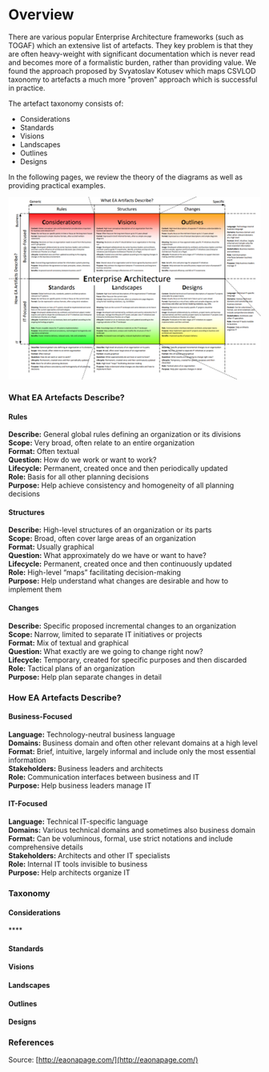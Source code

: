 # Overview

There are various popular Enterprise Architecture frameworks \(such as TOGAF\) which an extensive list of artefacts. They key problem is that they are often heavy-weight with significant documentation which is never read and becomes more of a formalistic burden, rather than providing value. We found the approach proposed by Svyatoslav Kotusev which maps CSVLOD taxonomy to artefacts a much more "proven" approach which is successful in practice.

The artefact taxonomy consists of:

* Considerations
* Standards
* Visions
* Landscapes
* Outlines
* Designs

In the following pages, we review the theory of the diagrams as well as providing practical examples.

![Source: eaonapage.com ](../.gitbook/assets/csvlod_enterprise_architecture_artefacts.png)

### 

### What EA Artefacts Describe?

#### Rules

 **Describe:** General global rules defining an organization or its divisions  
**Scope:** Very broad, often relate to an entire organization  
**Format:** Often textual  
**Question:** How do we work or want to work?  
**Lifecycle:** Permanent, created once and then periodically updated  
**Role:** Basis for all other planning decisions  
**Purpose:** Help achieve consistency and homogeneity of all planning decisions

#### Structures

 **Describe:** High-level structures of an organization or its parts  
**Scope:** Broad, often cover large areas of an organization  
**Format:** Usually graphical  
**Question:** What approximately do we have or want to have?  
**Lifecycle:** Permanent, created once and then continuously updated  
**Role:** High-level “maps” facilitating decision-making  
**Purpose:** Help understand what changes are desirable and how to implement them

#### Changes

 **Describe:** Specific proposed incremental changes to an organization  
**Scope:** Narrow, limited to separate IT initiatives or projects  
**Format:** Mix of textual and graphical  
**Question:** What exactly are we going to change right now?  
**Lifecycle:** Temporary, created for specific purposes and then discarded  
**Role:** Tactical plans of an organization  
**Purpose:** Help plan separate changes in detail

### How EA Artefacts Describe?

#### Business-Focused

 **Language:** Technology-neutral business language  
**Domains:** Business domain and often other relevant domains at a high level  
**Format:** Brief, intuitive, largely informal and include only the most essential information  
**Stakeholders:** Business leaders and architects  
**Role:** Communication interfaces between business and IT  
**Purpose:** Help business leaders manage IT

#### IT-Focused

 **Language:** Technical IT-specific language  
**Domains:** Various technical domains and sometimes also business domain  
**Format:** Can be voluminous, formal, use strict notations and include comprehensive details  
**Stakeholders:** Architects and other IT specialists  
**Role:** Internal IT tools invisible to business  
**Purpose:** Help architects organize IT

### Taxonomy

#### Considerations

\*\*\*\*

#### Standards



#### Visions



#### Landscapes





#### Outlines







#### Designs











### References

Source: [http://eaonapage.com/](http://eaonapage.com/)


